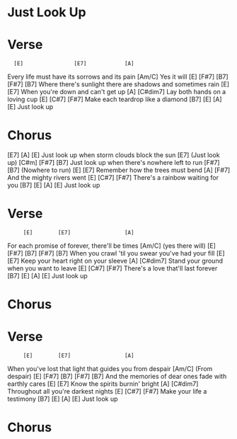 # Just Look Up

# Verse

      [E]                [E7]            [A]
Every life must have its sorrows and its pain
       [Am/C]
Yes it will
              [E]                [F#7]                 [B7]  [F#7] [B7]
Where there's sunlight there are shadows and sometimes rain
            [E]                [E7]
When you're down and can't get up
         [A]              [C#dim7]
Lay both hands on a loving cup
          [E]      [C#7]  [F#7]
Make each teardrop like a diamond
[B7]      [E]   [A]  [E]
Just look up


# Chorus

[E7]             [A]                     [E]
Just look up when storm clouds block the sun
          [E7]
(Just look up)
         [C#m]           [F#7]            [B7]
Just look up when there's nowhere left to run
   [F#7]    [B7]
(Nowhere to run)
         [E]                [E7]
Remember how the trees must bend
        [A]           [F#7]
And the mighty rivers went
          [E]     [C#7]   [F#7]
There's a rainbow waiting for you
[B7]      [E]  [A]  [E]
Just look up

# Verse

         [E]        [E7]                 [A]
For each promise of forever, there'll be times
           [Am/C]
(yes there will)
         [E]            [F#7]                 [B7]  [F#7] [B7]
When you crawl 'til you swear you've had your fill
          [E]                 [E7]
Keep your heart right on your sleeve
          [A]                      [C#dim7]
Stand your ground when you want to leave
          [E]      [C#7]  [F#7]
There's a love that'll last forever
[B7]      [E]   [A]  [E]
Just look up

# Chorus

# Verse

         [E]        [E7]                 [A]
When you've lost that light that guides you from despair
      [Am/C]
(From despair)
        [E]             [F#7]                  [B7]  [F#7] [B7]
And the memories of dear ones fade with earthly cares
         [E]             [E7]
Know the spirits burnin' bright
           [A]                [C#dim7]
Throughout all you're darkest nights
          [E]    [C#7] [F#7]
Make your life a testimony
[B7]      [E]   [A]  [E]
Just look up

# Chorus



